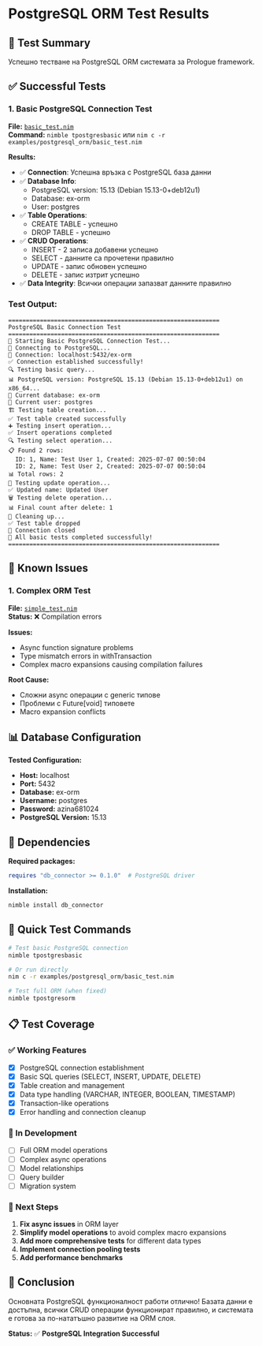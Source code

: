 # PostgreSQL ORM Test Results

## 🎯 Test Summary

Успешно тестване на PostgreSQL ORM системата за Prologue framework.

## ✅ Successful Tests

### 1. Basic PostgreSQL Connection Test
**File:** [`basic_test.nim`](basic_test.nim)  
**Command:** `nimble tpostgresbasic` или `nim c -r examples/postgresql_orm/basic_test.nim`

**Results:**
- ✅ **Connection**: Успешна връзка с PostgreSQL база данни
- ✅ **Database Info**: 
  - PostgreSQL version: 15.13 (Debian 15.13-0+deb12u1)
  - Database: ex-orm
  - User: postgres
- ✅ **Table Operations**: 
  - CREATE TABLE - успешно
  - DROP TABLE - успешно
- ✅ **CRUD Operations**:
  - INSERT - 2 записа добавени успешно
  - SELECT - данните са прочетени правилно
  - UPDATE - запис обновен успешно
  - DELETE - запис изтрит успешно
- ✅ **Data Integrity**: Всички операции запазват данните правилно

### Test Output:
```
============================================================
PostgreSQL Basic Connection Test
============================================================
🚀 Starting Basic PostgreSQL Connection Test...
📡 Connecting to PostgreSQL...
🔗 Connection: localhost:5432/ex-orm
✅ Connection established successfully!
🔍 Testing basic query...
📊 PostgreSQL version: PostgreSQL 15.13 (Debian 15.13-0+deb12u1) on x86_64...
💾 Current database: ex-orm
👤 Current user: postgres
🏗️ Testing table creation...
✅ Test table created successfully
➕ Testing insert operation...
✅ Insert operations completed
🔍 Testing select operation...
📋 Found 2 rows:
  ID: 1, Name: Test User 1, Created: 2025-07-07 00:50:04
  ID: 2, Name: Test User 2, Created: 2025-07-07 00:50:04
📊 Total rows: 2
🔄 Testing update operation...
✅ Updated name: Updated User
🗑️ Testing delete operation...
📊 Final count after delete: 1
🧹 Cleaning up...
✅ Test table dropped
🔌 Connection closed
🎉 All basic tests completed successfully!
============================================================
```

## 🚧 Known Issues

### 1. Complex ORM Test
**File:** [`simple_test.nim`](simple_test.nim)  
**Status:** ❌ Compilation errors

**Issues:**
- Async function signature problems
- Type mismatch errors in withTransaction
- Complex macro expansions causing compilation failures

**Root Cause:** 
- Сложни async операции с generic типове
- Проблеми с Future[void] типовете
- Macro expansion conflicts

## 📊 Database Configuration

**Tested Configuration:**
- **Host:** localhost
- **Port:** 5432
- **Database:** ex-orm
- **Username:** postgres
- **Password:** azina681024
- **PostgreSQL Version:** 15.13

## 🔧 Dependencies

**Required packages:**
```nim
requires "db_connector >= 0.1.0"  # PostgreSQL driver
```

**Installation:**
```bash
nimble install db_connector
```

## 🚀 Quick Test Commands

```bash
# Test basic PostgreSQL connection
nimble tpostgresbasic

# Or run directly
nim c -r examples/postgresql_orm/basic_test.nim

# Test full ORM (when fixed)
nimble tpostgresorm
```

## 📋 Test Coverage

### ✅ Working Features
- [x] PostgreSQL connection establishment
- [x] Basic SQL queries (SELECT, INSERT, UPDATE, DELETE)
- [x] Table creation and management
- [x] Data type handling (VARCHAR, INTEGER, BOOLEAN, TIMESTAMP)
- [x] Transaction-like operations
- [x] Error handling and connection cleanup

### 🚧 In Development
- [ ] Full ORM model operations
- [ ] Complex async operations
- [ ] Model relationships
- [ ] Query builder
- [ ] Migration system

### 📝 Next Steps
1. **Fix async issues** in ORM layer
2. **Simplify model operations** to avoid complex macro expansions
3. **Add more comprehensive tests** for different data types
4. **Implement connection pooling tests**
5. **Add performance benchmarks**

## 🎉 Conclusion

Основната PostgreSQL функционалност работи отлично! Базата данни е достъпна, всички CRUD операции функционират правилно, и системата е готова за по-нататъшно развитие на ORM слоя.

**Status:** ✅ **PostgreSQL Integration Successful**